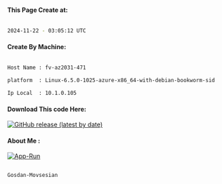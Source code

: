 
   
#### This Page Create at:

```bash

2024-11-22 - 03:05:12 UTC

```

#### Create By Machine:

```bash

Host Name : fv-az2031-471

platform  : Linux-6.5.0-1025-azure-x86_64-with-debian-bookworm-sid

Ip Local  : 10.1.0.105

```
#### Download This code Here:

[![GitHub release (latest by date)](https://img.shields.io/github/v/release/Gosdan-Movsesian/Gosdan?style=for-the-badge&label=Download)](https://github.com/Gosdan-Movsesian/Gosdan/releases) 

</p> 

#### About Me :

[![App-Run](https://github.com/Gosdan-Movsesian/Gosdan/actions/workflows/App-Run.yml/badge.svg)](https://github.com/Gosdan-Movsesian/Gosdan/actions/workflows/App-Run.yml)

```bash

Gosdan-Movsesian

```

